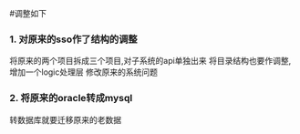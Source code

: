 #调整如下

### 1. 对原来的sso作了结构的调整
将原来的两个项目拆成三个项目,对子系统的api单独出来
将目录结构也要作调整,增加一个logic处理层
修改原来的系统问题

### 2. 将原来的oracle转成mysql
转数据库就要迁移原来的老数据



